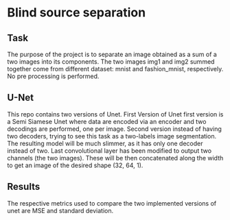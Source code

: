 # Blind source separation

## Task
The purpose of the project is to separate an image obtained as a sum of a two images into its components.
The two images img1 and img2 summed together come from different dataset: mnist and fashion_mnist, respectively.
No pre processing is performed. 

## U-Net
This repo contains two versions of Unet. First Version of Unet first version is a Semi Siamese Unet where data are encoded via an encoder and two decodings are performed, one per image.  Second version instead of having two decoders, trying to see this task as a two-labels image segmentation. The resulting model will be much slimmer, as it has only one decoder instead of two. Last convolutional layer has been modified to output two channels (the two images). These will be then concatenated along the width to get an image of the desired shape (32, 64, 1).
## Results
The respective metrics used to compare the two implemented versions of unet are MSE and standard deviation.

